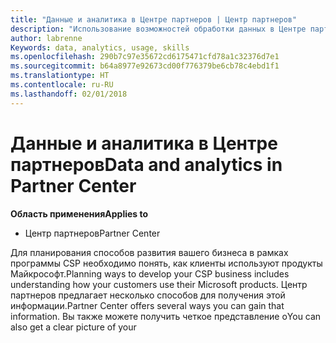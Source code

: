 ```yaml
---
title: "Данные и аналитика в Центре партнеров | Центр партнеров"
description: "Использование возможностей обработки данных в Центре партнеров для эффективного анализа потребностей клиентов"
author: labrenne
Keywords: data, analytics, usage, skills
ms.openlocfilehash: 290b7c97e35672cd6175471cfd78a1c32376d7e1
ms.sourcegitcommit: b64a8977e92673cd00f776379be6cb78c4ebd1f1
ms.translationtype: HT
ms.contentlocale: ru-RU
ms.lasthandoff: 02/01/2018
---
```

# <a name="data-and-analytics-in-partner-center"></a><span data-ttu-id="47846-103">Данные и аналитика в Центре партнеров</span><span class="sxs-lookup"><span data-stu-id="47846-103">Data and analytics in Partner Center</span></span>

**<span data-ttu-id="47846-104">Область применения</span><span class="sxs-lookup"><span data-stu-id="47846-104">Applies to</span></span>**

- <span data-ttu-id="47846-105">Центр партнеров</span><span class="sxs-lookup"><span data-stu-id="47846-105">Partner Center</span></span>

<span data-ttu-id="47846-106">Для планирования способов развития вашего бизнеса в рамках программы CSP необходимо понять, как клиенты используют продукты Майкрософт.</span><span class="sxs-lookup"><span data-stu-id="47846-106">Planning ways to develop your CSP business includes understanding how your customers use their Microsoft products.</span></span> <span data-ttu-id="47846-107">Центр партнеров предлагает несколько способов для получения этой информации.</span><span class="sxs-lookup"><span data-stu-id="47846-107">Partner Center offers several ways you can gain that information.</span></span> <span data-ttu-id="47846-108">Вы также можете получить четкое представление о</span><span class="sxs-lookup"><span data-stu-id="47846-108">You can also get a clear picture of your</span></span> 